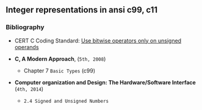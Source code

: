 ## Integer representations in ansi c99, c11

### Bibliography 

* CERT C Coding Standard: [Use bitwise operators only on unsigned operands](https://www.securecoding.cert.org/confluence/display/c/INT13-C.+Use+bitwise+operators+only+on+unsigned+operands)

* **C, A Modern Approach**, (`5th, 2008`)
  * Chapter 7 `Basic Types` (c99)

* **Computer organization and Design: The Hardware/Software Interface** (`4th, 2014`)
  * `2.4 Signed and Unsigned Numbers`

